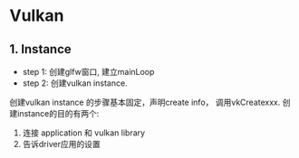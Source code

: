 # Vulkan

## 1. Instance

+ step 1: 创建glfw窗口, 建立mainLoop
+ step 2: 创建vulkan instance. 

创建vulkan instance 的步骤基本固定，声明create info， 调用vkCreatexxx.
创建instance的目的有两个:
1. 连接 application 和 vulkan library
2. 告诉driver应用的设置
